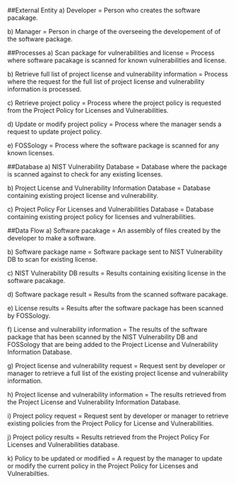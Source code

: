 ##External Entity 
a) Developer = Person who creates the software pacakage. 

b) Manager = Person in charge of the overseeing the developement of of the software package. 

##Processes
a) Scan package for vulnerabilities and license = Process where software pacakage is scanned for known vulnerabilities and license. 

b) Retrieve full list of project license and vulnerability information = Process where the request for the full list of project license and                                                                          vulnerability information is processed. 

c) Retrieve project policy = Process where the project policy is requested from the Project Policy for Licenses and Vulnerabilities. 

d) Update or modify project policy = Process where the manager sends a request to update project policy.

e) FOSSology = Process where the software package is scanned for any known licenses. 

##Database 
a) NIST Vulnerability Database = Database where the package is scanned against to check for any existing licenses. 

b) Project License and Vulnerability Information Database = Database containing existing project license and vulnerability. 

c) Project Policy For Licenses and Vulnerabilities Database = Database containing existing project policy for licenses and                                                                             vulnerabilities. 

##Data Flow 
a) Software pacakage = An assembly of files created by the developer to make a software.

b) Software package name = Software package sent to NIST Vulnerability DB to scan for existing license. 

c) NIST Vulnerability DB results = Results containing exisiting license in the software pacakage.

d) Software package result = Results from the scanned software pacakage. 

e) License results = Results after the software package has been scanned by FOSSology. 

f) License and vulnerability information = The results of the software package that has been scanned by the NIST Vulnerability DB and                                              FOSSology that are being added to the Project License and Vulnerability Information Database.  

g) Project license and vulnerability request = Request sent by developer or manager to retrieve a full list of the existing project                                                    license and vulnerability information. 

h) Project license and vulnerability information = The results retrieved from the Project License and Vulnerability Information                                                            Database.

i) Project policy request = Request sent by developer or manager to retrieve existing policies from the Project Policy for License and                               Vulnerabilities.

j) Project policy results = Results retrieved from the Project Policy For Licenses and Vulnerabilities database. 

k) Policy to be updated or modified = A request by the manager to update or modify the current policy in the Project Policy for Licenses                                       and Vulnerabilties.  









